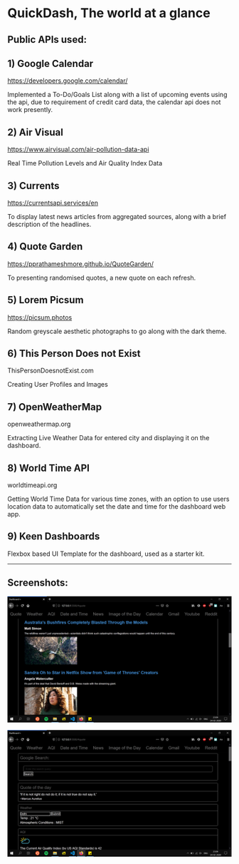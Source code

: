 # QuickDash, The world at a glance


## Public APIs used:

## 1) Google Calendar
https://developers.google.com/calendar/


Implemented a To-Do/Goals List along with a list of upcoming events using the api, due to requirement of credit card data, the calendar api does not work presently.

## 2) Air Visual
https://www.airvisual.com/air-pollution-data-api 

Real Time Pollution Levels and Air Quality Index Data 

## 3) Currents
https://currentsapi.services/en

To display latest news articles from aggregated sources, along with a brief description of the headlines.

## 4) Quote Garden
https://pprathameshmore.github.io/QuoteGarden/

To presenting randomised quotes, a new quote on each refresh. 


## 5) Lorem Picsum
https://picsum.photos

Random greyscale aesthetic photographs to go along with the dark theme.

## 6) This Person Does not Exist
ThisPersonDoesnotExist.com

Creating User Profiles and Images

## 7) OpenWeatherMap
openweathermap.org 

Extracting Live Weather Data for entered city and displaying it on the dashboard.

## 8) World Time API
worldtimeapi.org

Getting World Time Data for various time zones, with an option to use users location data to automatically set the date and time for the dashboard web app.

## 9) Keen Dashboards
Flexbox based UI Template for the dashboard, used as a starter kit.

---
## Screenshots:

![IMG1](./Screenshots/img1.png "img1")

![IMG2](./Screenshots/img2.png "img2")